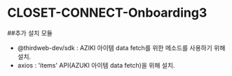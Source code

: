 # CLOSET-CONNECT-Onboarding3

##추가 설치 모듈

- @thirdweb-dev/sdk : AZIKI 아이템 data fetch를 위한 메소드를 사용하기 위해 설치.
- axios : 'items' API(AZUKI 아이템 data fetch)을 위해 설치.

